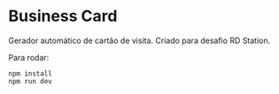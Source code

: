 # Business Card

Gerador automático de cartão de visita.
Criado para desafio RD Station.

Para rodar:

```
npm install
npm run dev
```
